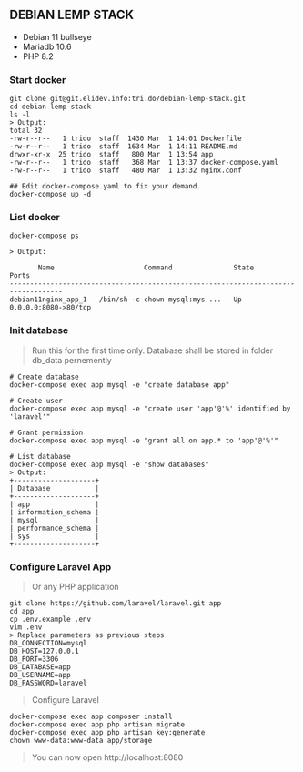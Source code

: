 ## DEBIAN LEMP STACK
- Debian 11 bullseye
- Mariadb 10.6
- PHP 8.2  

### Start docker
```
git clone git@git.elidev.info:tri.do/debian-lemp-stack.git
cd debian-lemp-stack
ls -l
> Output:
total 32
-rw-r--r--   1 trido  staff  1430 Mar  1 14:01 Dockerfile
-rw-r--r--   1 trido  staff  1634 Mar  1 14:11 README.md
drwxr-xr-x  25 trido  staff   800 Mar  1 13:54 app
-rw-r--r--   1 trido  staff   368 Mar  1 13:37 docker-compose.yaml
-rw-r--r--   1 trido  staff   480 Mar  1 13:32 nginx.conf

## Edit docker-compose.yaml to fix your demand.
docker-compose up -d
``` 

### List docker
```
docker-compose ps

> Output:

       Name                      Command               State          Ports        
-----------------------------------------------------------------------------------
debian11nginx_app_1   /bin/sh -c chown mysql:mys ...   Up      0.0.0.0:8080->80/tcp

```

### Init database
> Run this for the first time only. Database shall be stored in folder db_data pernemently
```
# Create database
docker-compose exec app mysql -e "create database app"

# Create user
docker-compose exec app mysql -e "create user 'app'@'%' identified by 'laravel'"

# Grant permission
docker-compose exec app mysql -e "grant all on app.* to 'app'@'%'"

# List database
docker-compose exec app mysql -e "show databases"
> Output: 
+--------------------+
| Database           |
+--------------------+
| app                |
| information_schema |
| mysql              |
| performance_schema |
| sys                |
+--------------------+
```

### Configure Laravel App
>  Or any PHP application
```
git clone https://github.com/laravel/laravel.git app
cd app
cp .env.example .env
vim .env
> Replace parameters as previous steps
DB_CONNECTION=mysql
DB_HOST=127.0.0.1
DB_PORT=3306
DB_DATABASE=app
DB_USERNAME=app
DB_PASSWORD=laravel
```
> Configure Laravel
```
docker-compose exec app composer install
docker-compose exec app php artisan migrate
docker-compose exec app php artisan key:generate
chown www-data:www-data app/storage
```

> You can now open http://localhost:8080

